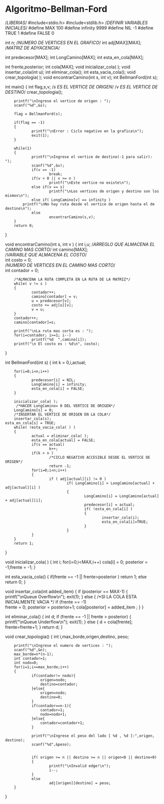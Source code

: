 # Algoritmo-Bellman-Ford
/*LIBERIAS*/
#include<stdio.h>
#include<stdlib.h>
/*DEFINIR VARIABLES INICIALES*/
#define MAX 100
#define infinity 9999
#define NIL -1
#define TRUE 1
#define FALSE 0
 
int n;    /*NUMERO DE VERTICES EN EL GRAFICO*/
int adj[MAX][MAX]; /*MATRIZ DE ADYACENCIA*/
 
int predecesor[MAX];
int LongCamino[MAX];
int esta_en_cola[MAX];
 
int frente,posterior;
int cola[MAX];
void inicializar_cola( );
void insertar_cola(int u);
int eliminar_cola();
int esta_vacia_cola();
void crear_topologia( );
void encontrarCamino(int s, int v);
int BellmanFord(int s);
 
int main()
{
        int flag,s,v;
 		/*s ES EL VERTICE DE ORIGEN*/
 		/*v ES EL VERTICE DE DESTINO*/
        crear_topologia();
 
        printf("\nIngrese el vertice de origen : ");
        scanf("%d",&s);
 
        flag = BellmanFord(s);
 
        if(flag == -1)
        {
                printf("\nError : Ciclo negativo en la grafica\n");
                exit(1);
        }
 
        while(1)
        {
                printf("\nIngrese el vertice de destino(-1 para salir): ");
                scanf("%d",&v);
                if(v == -1)
                        break;
                if(v < 0 || v >= n )
                        printf("\nEste vertice no existe\n");
                else if(v == s)
                        printf("\nLos vertices de origen y destino son los mismos\n");
                else if( LongCamino[v] == infinity )
            printf("\nNo hay ruta desde el vertice de origen hasta el de destino\n");
                else
                        encontrarCamino(s,v);
        }
        return 0;
}
 
 
void encontrarCamino(int s, int v )
{
        int i,u;
        /*ARREGLO QUE ALMACENA EL CAMINO MAS CORTO*/
        int camino[MAX];  
		/*VARIABLE QUE ALMACENA EL COSTO*/        
        int costo = 0;  
		/*NUMERO DE VERTICES EN EL CAMINO MAS CORTO*/    
        int contador = 0;          
 
        /*ALMACENA LA RUTA COMPLETA EN LA RUTA DE LA MATRIZ*/
        while( v != s )
        {
                contador++;
                camino[contador] = v;
                u = predecesor[v];
                costo += adj[u][v];
                v = u;
        }
        contador++;
        camino[contador]=s;
 
        printf("\nLa ruta mas corta es : ");
        for(i=contador; i>=1; i--)
                printf("%d  ",camino[i]);
        printf("\n El costo es : %d\n", costo);
}
 
int BellmanFord(int s)
{
        int k = 0,i,actual;
 
        for(i=0;i<n;i++)
        {
                predecesor[i] = NIL;
                LongCamino[i] = infinity;
                esta_en_cola[i] = FALSE;
        }
 
        inicializar_cola( );
         /*HACER LongCamino= 0 DEL VERTICE DE ORIGEN*/
        LongCamino[s] = 0;
        /*INSERTAR EL VERTICE DE ORIGEN EN LA COLA*/
        insertar_cola(s); 
    esta_en_cola[s] = TRUE;
        while( !esta_vacia_cola( ) )
        {
                actual = eliminar_cola( );
                esta_en_cola[actual] = FALSE;
                if(s == actual)
                        k++;
                if(k > n )
                		/*CICLO NEGATIVO ACCESIBLE DESDE EL VERTICE DE ORIGEN*/
                        return -1;
                for(i=0;i<n;i++)
                {
                        if ( adj[actual][i] != 0 )
                                if( LongCamino[i] > LongCamino[actual] + adj[actual][i] )
                                {
                                        LongCamino[i] = LongCamino[actual] + adj[actual][i];
                                        predecesor[i] = actual;
                                        if( !esta_en_cola[i] )
                                        {
                                                insertar_cola(i);
                                                esta_en_cola[i]=TRUE;
                                        }
                                }
                }
        }
        return 1;
}
 
void inicializar_cola( )
{
        int i;
        for(i=0;i<MAX;i++)
                cola[i] = 0;
        posterior = -1;frente = -1;
}
 
int esta_vacia_cola()
{
        if(frente == -1 || frente>posterior )
                return 1;
        else
                return 0;
 }
 
void insertar_cola(int added_item)
{
        if (posterior == MAX-1)
        {
                printf("\nQueue Overflow\n");
                exit(1);
        }
        else
        {
        		/*SI LA COLA ESTA INICIALMENTE VACIA */
                if (frente == -1)  
                        frente = 0;
                posterior = posterior+1;
                cola[posterior] = added_item ;
        }
}
 
int eliminar_cola()
{
        int d;
        if (frente == -1 || frente > posterior)
        {
                printf("\nQueue Underflow\n");
                exit(1);
        }
        else
        {
                d = cola[frente];
                frente=frente+1;
        }
        return d;
}
 
void crear_topologia()
{
        int i,max_borde,origen,destino, peso;
 
        printf("\nIngrese el numero de vertices : ");
        scanf("%d",&n);
        max_borde=n*(n-1);
 		int contador=1;
 		int nodo=0;
        for(i=1;i<=max_borde;i++)
        {
        		if(contador!= nodo){
                	origen=nodo;
                	destino=contador;
				}else{
                	origen=nodo;
                	destino=0;
				}
                if(contador==n-1){
                	contador=1;
                	nodo=nodo+1;
				}else{
					contador=contador+1;
				}
 
                printf("\nIngrese el peso del lado [ %d , %d ]:",origen, destino);
                scanf("%d",&peso);
                
 
                if( origen >= n || destino >= n || origen<0 || destino<0)
                {
                        printf("\nInvalid edge!\n");
                        i--;
                }
                else
                        adj[origen][destino] = peso;
        }
}
